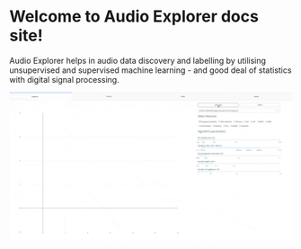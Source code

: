 # Welcome to Audio Explorer docs site!

Audio Explorer helps in audio data discovery and labelling by utilising unsupervised and supervised machine learning - and good deal of statistics with digital signal processing.

![Animated gif](img/audio-explorer.gif)


